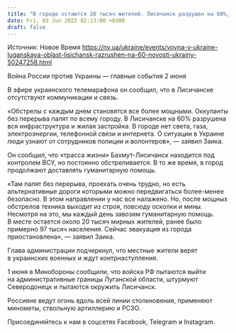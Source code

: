 ```yaml
---
title: "В городе остаются 20 тысяч жителей. Лисичанск разрушен на 60%, коммуникации и связь отсутствуют"
date: Fri, 03 Jun 2022 02:13:00 +0300
draft: false
---
```

Источник: Новое Время https://nv.ua/ukraine/events/voyna-v-ukraine-luganskaya-oblast-lisichansk-razrushen-na-60-novosti-ukrainy-50247258.html


Война России против Украины — главные события 2 июня

В эфире украинского телемарафона он сообщил, что в Лисичанске отсутствуют коммуникации и связь.

«Обстрелы с каждым днем становятся все более мощными. Оккупанты без перерыва палят по всему городу. В Лисичанске на 60% разрушена вся инфраструктура и жилая застройка. В городе нет света, газа, электроэнергии, телефонной связи и интернета. О ситуации в Украине люди узнают от сотрудников полиции и волонтеров», — заявил Заика.

Он сообщил, что «трасса жизни» Бахмут-Лисичанск находится под контролем ВСУ, но постоянно обстреливается. В то же время, в город продолжают доставлять гуманитарную помощь.

«Там палят без перерыва, проехать очень трудно, но есть альтернативные дороги которыми можно передвигаться более-менее безопасно. В этом направлении у нас все налажено. Но, после мощных обстрелов техника выходит из строя, повсюду осколки и мины. Несмотря на это, мы каждый день завозим гуманитарную помощь. В месте остается около 20 тысяч мирных жителей, ранее было примерно 97 тысяч населения. Сейчас эвакуация из города приостановлена», — заявил Заика.

Глава администрации подчеркнул, что местные жители верят в украинских военных и ждут контрнаступления.

1 июня в Минобороны сообщили, что войска РФ пытаются выйти на административные границы Луганской области, штурмуют Северодонецк и пытаются окружить Лисичанск.

Россияне ведут огонь вдоль всей линии столкновения, применяют минометы, ствольную артиллерию и РСЗО.

Присоединяйтесь к нам в соцсетях Facebook, Telegram и Instagram.
